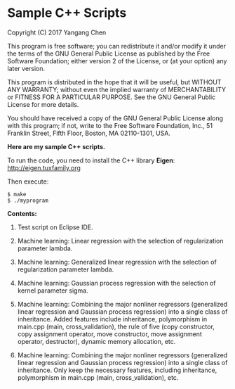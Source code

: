 # Sample C++ Scripts

Copyright (C) 2017  Yangang Chen

This program is free software; you can redistribute it and/or
modify it under the terms of the GNU General Public License
as published by the Free Software Foundation; either version 2
of the License, or (at your option) any later version.

This program is distributed in the hope that it will be useful,
but WITHOUT ANY WARRANTY; without even the implied warranty of
MERCHANTABILITY or FITNESS FOR A PARTICULAR PURPOSE.  See the
GNU General Public License for more details.

You should have received a copy of the GNU General Public License
along with this program; if not, write to the Free Software
Foundation, Inc., 51 Franklin Street, Fifth Floor, Boston, MA  02110-1301, USA.

**Here are my sample C++ scripts.**

To run the code, you need to install the C++ library **Eigen**:
http://eigen.tuxfamily.org

Then execute:
```
$ make
$ ./myprogram
```

**Contents:**

1. Test script on Eclipse IDE.

2. Machine learning: Linear regression with the selection of regularization parameter lambda.

3. Machine learning: Generalized linear regression with the selection of regularization parameter lambda.

4. Machine learning: Gaussian process regression with the selection of kernel parameter sigma.

5. Machine learning: Combining the major nonliner regressors (generalized linear regression and Gaussian process regression) into a single class of inheritance. Added features include inheritance, polymorphism in main.cpp (main, cross_validation), the rule of five (copy constructor, copy assignment operator, move constructor, move assignment operator, destructor), dynamic memory allocation, etc.

6. Machine learning: Combining the major nonliner regressors (generalized linear regression and Gaussian process regression) into a single class of inheritance. Only keep the necessary features, including inheritance, polymorphism in main.cpp (main, cross_validation), etc.
